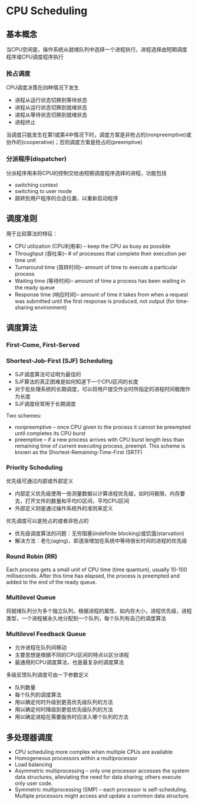 # CPU Scheduling

## 基本概念

当CPU空闲是，操作系统从就绪队列中选择一个进程执行，进程选择由短期调度程序或CPU调度程序执行

### 抢占调度

CPU调度决策在四种情况下发生

- 进程从运行状态切换到等待状态
- 进程从运行状态切换到就绪状态
- 进程从等待状态切换到就绪状态
- 进程终止

当调度只能发生在第1或第4中情况下时，调度方案是非抢占的(nonpreemptive)或协作的(cooperative)；否则调度方案是抢占的(preemptive)

### 分派程序(dispatcher)

分派程序用来将CPU的控制交给由短期调度程序选择的进程，功能包括

- switching context
- switching to user mode
- 跳转到用户程序的合适位置，以重新启动程序

## 调度准则

用于比较算法的特征：

- CPU utilization (CPU利用率) – keep the CPU as busy as possible
- Throughput (吞吐率)– # of processes that complete their execution per time unit
- Turnaround time (周转时间)– amount of time to execute a particular process
- Waiting time (等待时间)– amount of time a process has been waiting in the ready queue
- Response time (响应时间)– amount of time it takes from when a request was submitted until the first response is produced, not output (for time-sharing environment)

## 调度算法

### First-Come, First-Served

### Shortest-Job-First (SJF) Scheduling

- SJF调度算法可证明为最佳的
- SJF算法的真正困难是如何知道下一个CPU区间的长度
- 对于批处理系统的长期调度，可以将用户提交作业时所指定的进程时间极限作为长度
- SJF调度经常用于长期调度

Two schemes:

- nonpreemptive – once CPU given to the process it cannot be preempted until completes its CPU burst
- preemptive – if a new process arrives with CPU burst length less than remaining time of current executing process, preempt. This scheme is known as the Shortest-Remaining-Time-First (SRTF)

### Priority Scheduling

优先级可通过内部或外部定义

- 内部定义优先级使用一些测量数据以计算进程优先级，如时间极限，内存要去，打开文件的数量和平均IO区间，平均CPU区间
- 外部定义则是通过操作系统外的准则来定义

优先调度可以是抢占的或者非抢占的

- 优先级调度算法的问题：无穷阻塞(indefinite blocking)或饥饿(starvation)
- 解决方法：老化(aging)，即逐渐增加在系统中等待很长时间的进程的优先级

### Round Robin (RR)

Each process gets a small unit of CPU time (time quantum), usually 10-100 milliseconds. After this time has elapsed, the process is preempted and added to the end of the ready queue.

### Multilevel Queue

将就绪队列分为多个独立队列，根据进程的属性，如内存大小，进程优先级，进程类型，一个进程被永久地分配到一个队列，每个队列有自己的调度算法

### Multilevel Feedback Queue

- 允许进程在队列间移动
- 主要思想是根据不同的CPU区间的特点以区分进程
- 最通用的CPU调度算法，也是最复杂的调度算法

多级反馈队列调度可由一下参数定义

- 队列数量
- 每个队列的调度算法
- 用以确定何时升级到更高优先级队列的方法
- 用以确定何时降级到更低优先级队列的方法
- 用以确定进程在需要服务时应进入哪个队列的方法

## 多处理器调度

- CPU scheduling more complex when multiple CPUs are available
- Homogeneous processors within a multiprocessor
- Load balancing
- Asymmetric multiprocessing – only one processor accesses the system data structures, alleviating the need for data sharing; others execute only user code.
- Symmetric multiprocessing (SMP) – each processor is self-scheduling. Multiple processors might access and update a common data structure.
